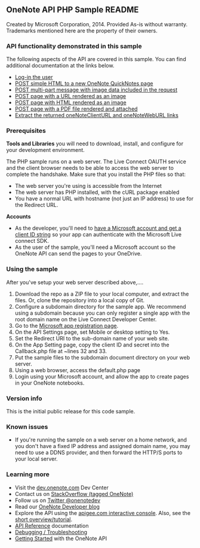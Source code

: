 
## OneNote API PHP Sample README

Created by Microsoft Corporation, 2014. Provided As-is without warranty. Trademarks mentioned here are the property of their owners.

### API functionality demonstrated in this sample

The following aspects of the API are covered in this sample. You can 
find additional documentation at the links below.

* [Log-in the user](http://msdn.microsoft.com/EN-US/library/office/dn575435.aspx)
* [POST simple HTML to a new OneNote QuickNotes page](http://msdn.microsoft.com/EN-US/library/office/dn575428.aspx)
* [POST multi-part message with image data included in the request](http://msdn.microsoft.com/EN-US/library/office/dn575432.aspx)
* [POST page with a URL rendered as an image](http://msdn.microsoft.com/EN-US/library/office/dn575431.aspx)
* [POST page with HTML rendered as an image](http://msdn.microsoft.com/en-us/library/office/dn575432.aspx)
* [POST page with a PDF file rendered and attached](http://msdn.microsoft.com/EN-US/library/office/dn655137.aspx)
* [Extract the returned oneNoteClientURL and oneNoteWebURL links](http://msdn.microsoft.com/EN-US/library/office/dn575433.aspx)

### Prerequisites

**Tools and Libraries** you will need to download, install, and configure for your development environment. 

The PHP sample runs on a web server. The Live Connect OAUTH service and the client browser needs 
to be able to access the web server to complete the handshake. Make sure that you install the 
PHP files so that:

* The web server you're using is accessible from the Internet
* The web server has PHP installed, with the cURL package enabled  
* You have a normal URL with hostname (not just an IP address) to use for the Redirect URL. 

**Accounts**

* As the developer, you'll need to [have a Microsoft account and get a client ID string](http://msdn.microsoft.com/EN-US/library/office/dn575426.aspx) 
so your app can authenticate with the Microsoft Live connect SDK.
* As the user of the sample, you'll need a Microsoft account so the OneNote API can 
send the pages to your OneDrive.

### Using the sample

After you've setup your web server described above,....

1. Download the repo as a ZIP file to your local computer, and extract the files. Or, clone the repository into a local copy of Git.
2. Configure a subdomain directory for the sample app. We recommend using a subdomain because you can only 
register a single app with the root domain name on the Live Connect Developer Center. 
3. Go to the [Microsoft app registration page](https://account.live.com/developers/applications/index).
4. On the API Settings page, set Mobile or desktop setting to Yes.
5. Set the Redirect URI to the sub-domain name of your web site. 
6. On the App Setting page, copy the client ID and secret into the Callback.php file at ~lines 32 and 33. 
7. Put the sample files to the subdomain document directory on your web server. 
8. Using a web browser, access the default.php page
9. Login using your Microsoft account, and allow the app to create pages in your OneNote notebooks.

### Version info

This is the initial public release for this code sample.

### Known issues

* If you're running the sample on a web server on a home network, and you don't have
a fixed IP address and assigned domain name, you may need to use a DDNS
provider, and then forward the HTTP/S ports to your local server. 
  
### Learning more

* Visit the [dev.onenote.com](http://dev.onenote.com) Dev Center
* Contact us on [StackOverflow (tagged OneNote)](http://go.microsoft.com/fwlink/?LinkID=390182)
* Follow us on [Twitter @onenotedev](http://www.twitter.com/onenotedev)
* Read our [OneNote Developer blog](http://go.microsoft.com/fwlink/?LinkID=390183)
* Explore the API using the [apigee.com interactive console](http://go.microsoft.com/fwlink/?LinkID=392871).
Also, see the [short overview/tutorial](http://go.microsoft.com/fwlink/?LinkID=390179). 
* [API Reference](http://msdn.microsoft.com/en-us/library/office/dn575437.aspx) documentation
* [Debugging / Troubleshooting](http://msdn.microsoft.com/EN-US/library/office/dn575430.aspx)
* [Getting Started](http://go.microsoft.com/fwlink/?LinkID=331026) with the OneNote API

  
